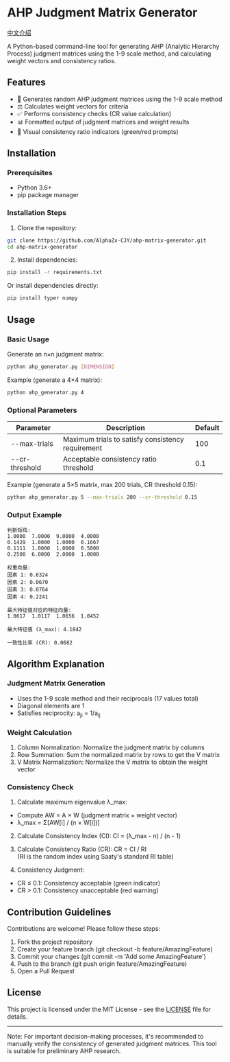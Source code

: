 # AHP Judgment Matrix Generator

[中文介绍](./README_CN.md)

A Python-based command-line tool for generating AHP (Analytic Hierarchy Process) judgment matrices using the 1-9 scale method, and calculating weight vectors and consistency ratios.

## Features

- 🧮 Generates random AHP judgment matrices using the 1-9 scale method
- ⚖️ Calculates weight vectors for criteria
- ✅ Performs consistency checks (CR value calculation)
- 📊 Formatted output of judgment matrices and weight results
- 🚦 Visual consistency ratio indicators (green/red prompts)

## Installation

### Prerequisites

- Python 3.6+
- pip package manager

### Installation Steps

1. Clone the repository:
```bash
git clone https://github.com/AlphaZx-CJY/ahp-matrix-generator.git
cd ahp-matrix-generator 
```

2. Install dependencies:
```bash
pip install -r requirements.txt 
```

Or install dependencies directly:
```bash
pip install typer numpy 
```

## Usage

### Basic Usage

Generate an n×n judgment matrix:
```bash
python ahp_generator.py [DIMENSION] 
```

Example (generate a 4×4 matrix):
```bash
python ahp_generator.py 4 
```

### Optional Parameters

| Parameter | Description | Default |
|-----------|-------------|---------|
| --max-trials | Maximum trials to satisfy consistency requirement | 100 |
| --cr-threshold | Acceptable consistency ratio threshold | 0.1 |

Example (generate a 5×5 matrix, max 200 trials, CR threshold 0.15):
```bash
python ahp_generator.py 5 --max-trials 200 --cr-threshold 0.15 
```

### Output Example

```text
判断矩阵:
1.0000  7.0000  9.0000  4.0000
0.1429  1.0000  1.0000  0.1667
0.1111  1.0000  1.0000  0.5000
0.2500  6.0000  2.0000  1.0000

权重向量:
因素 1: 0.6324
因素 2: 0.0670
因素 3: 0.0764
因素 4: 0.2241

最大特征值对应的特征向量:
1.0617  1.0117  1.0656  1.0452

最大特征值 (λ_max): 4.1842

一致性比率 (CR): 0.0682
```

## Algorithm Explanation

### Judgment Matrix Generation

- Uses the 1-9 scale method and their reciprocals (17 values total)
- Diagonal elements are 1
- Satisfies reciprocity: a<sub>ji</sub> = 1/a<sub>ij</sub>

### Weight Calculation

1. Column Normalization: Normalize the judgment matrix by columns
2. Row Summation: Sum the normalized matrix by rows to get the V matrix
3. V Matrix Normalization: Normalize the V matrix to obtain the weight vector

### Consistency Check

1. Calculate maximum eigenvalue λ_max:
- Compute AW = A × W (judgment matrix × weight vector)
- λ_max = Σ[AW[i] / (n × W[i])]

2. Calculate Consistency Index (CI):
   CI = (λ_max - n) / (n - 1)   

3. Calculate Consistency Ratio (CR):
   CR = CI / RI   
(RI is the random index using Saaty's standard RI table)

4. Consistency Judgment:
- CR ≤ 0.1: Consistency acceptable (green indicator)
- CR > 0.1: Consistency unacceptable (red warning)

## Contribution Guidelines

Contributions are welcome! Please follow these steps:

1. Fork the project repository
2. Create your feature branch (git checkout -b feature/AmazingFeature)
3. Commit your changes (git commit -m 'Add some AmazingFeature')
4. Push to the branch (git push origin feature/AmazingFeature)
5. Open a Pull Request

## License

This project is licensed under the MIT License - see the [LICENSE](./LICENSE) file for details.

---

Note: For important decision-making processes, it's recommended to manually verify the consistency of generated judgment matrices. This tool is suitable for preliminary AHP research.